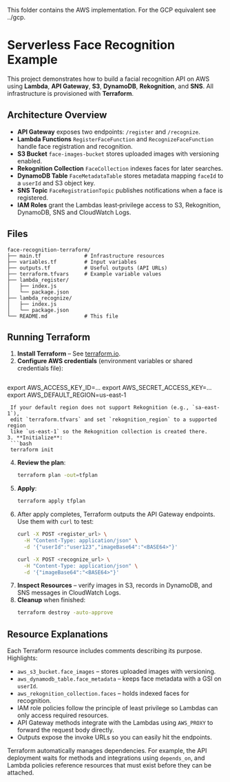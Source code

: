 This folder contains the AWS implementation. For the GCP equivalent see ../gcp.
# Serverless Face Recognition Example

This project demonstrates how to build a facial recognition API on AWS using **Lambda**, **API Gateway**, **S3**, **DynamoDB**, **Rekognition**, and **SNS**. All infrastructure is provisioned with **Terraform**.

## Architecture Overview

- **API Gateway** exposes two endpoints: `/register` and `/recognize`.
- **Lambda Functions** `RegisterFaceFunction` and `RecognizeFaceFunction` handle face registration and recognition.
- **S3 Bucket** `face-images-bucket` stores uploaded images with versioning enabled.
- **Rekognition Collection** `FaceCollection` indexes faces for later searches.
- **DynamoDB Table** `FaceMetadataTable` stores metadata mapping `faceId` to a `userId` and S3 object key.
- **SNS Topic** `FaceRegistrationTopic` publishes notifications when a face is registered.
- **IAM Roles** grant the Lambdas least‑privilege access to S3, Rekognition, DynamoDB, SNS and CloudWatch Logs.

## Files

```
face-recognition-terraform/
├── main.tf              # Infrastructure resources
├── variables.tf         # Input variables
├── outputs.tf           # Useful outputs (API URLs)
├── terraform.tfvars     # Example variable values
├── lambda_register/
│   ├── index.js
│   └── package.json
├── lambda_recognize/
│   ├── index.js
│   └── package.json
└── README.md            # This file
```

## Running Terraform

1. **Install Terraform** – See [terraform.io](https://www.terraform.io/downloads.html).
2. **Configure AWS credentials** (environment variables or shared credentials file):
   ```bash
  export AWS_ACCESS_KEY_ID=...
  export AWS_SECRET_ACCESS_KEY=...
  export AWS_DEFAULT_REGION=us-east-1
  ```
   If your default region does not support Rekognition (e.g., `sa-east-1`),
   edit `terraform.tfvars` and set `rekognition_region` to a supported region
   like `us-east-1` so the Rekognition collection is created there.
3. **Initialize**:
   ```bash
   terraform init
   ```
4. **Review the plan**:
   ```bash
   terraform plan -out=tfplan
   ```
5. **Apply**:
   ```bash
   terraform apply tfplan
   ```
6. After apply completes, Terraform outputs the API Gateway endpoints. Use them with `curl` to test:
   ```bash
   curl -X POST <register_url> \
     -H "Content-Type: application/json" \
     -d '{"userId":"user123","imageBase64":"<BASE64>"}'

   curl -X POST <recognize_url> \
     -H "Content-Type: application/json" \
     -d '{"imageBase64":"<BASE64>"}'
   ```
7. **Inspect Resources** – verify images in S3, records in DynamoDB, and SNS messages in CloudWatch Logs.
8. **Cleanup** when finished:
   ```bash
   terraform destroy -auto-approve
   ```

## Resource Explanations

Each Terraform resource includes comments describing its purpose. Highlights:

- `aws_s3_bucket.face_images` – stores uploaded images with versioning.
- `aws_dynamodb_table.face_metadata` – keeps face metadata with a GSI on `userId`.
- `aws_rekognition_collection.faces` – holds indexed faces for recognition.
- IAM role policies follow the principle of least privilege so Lambdas can only access required resources.
- API Gateway methods integrate with the Lambdas using `AWS_PROXY` to forward the request body directly.
- Outputs expose the invoke URLs so you can easily hit the endpoints.

Terraform automatically manages dependencies. For example, the API deployment waits for methods and integrations using `depends_on`, and Lambda policies reference resources that must exist before they can be attached.

